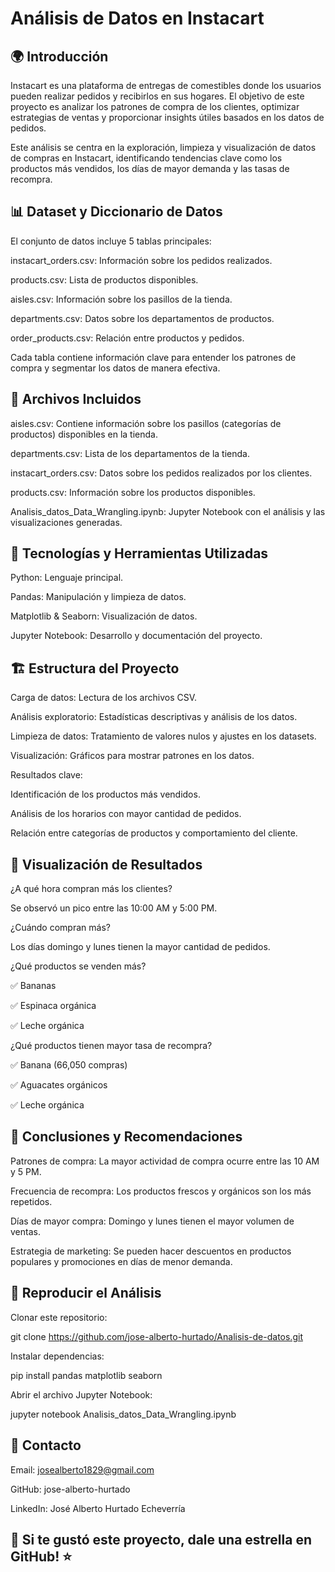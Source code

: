 # Análisis de Datos en Instacart

## 🌍 Introducción

Instacart es una plataforma de entregas de comestibles donde los usuarios pueden realizar pedidos y recibirlos en sus hogares. El objetivo de este proyecto es analizar los patrones de compra de los clientes, optimizar estrategias de ventas y proporcionar insights útiles basados en los datos de pedidos.

Este análisis se centra en la exploración, limpieza y visualización de datos de compras en Instacart, identificando tendencias clave como los productos más vendidos, los días de mayor demanda y las tasas de recompra.

## 📊 Dataset y Diccionario de Datos

El conjunto de datos incluye 5 tablas principales:

instacart_orders.csv: Información sobre los pedidos realizados.

products.csv: Lista de productos disponibles.

aisles.csv: Información sobre los pasillos de la tienda.

departments.csv: Datos sobre los departamentos de productos.

order_products.csv: Relación entre productos y pedidos.

Cada tabla contiene información clave para entender los patrones de compra y segmentar los datos de manera efectiva.

## 📂 Archivos Incluidos

aisles.csv: Contiene información sobre los pasillos (categorías de productos) disponibles en la tienda.

departments.csv: Lista de los departamentos de la tienda.

instacart_orders.csv: Datos sobre los pedidos realizados por los clientes.

products.csv: Información sobre los productos disponibles.

Analisis_datos_Data_Wrangling.ipynb: Jupyter Notebook con el análisis y las visualizaciones generadas.

## 🤖 Tecnologías y Herramientas Utilizadas

Python: Lenguaje principal.

Pandas: Manipulación y limpieza de datos.

Matplotlib & Seaborn: Visualización de datos.

Jupyter Notebook: Desarrollo y documentación del proyecto.

## 🏗️ Estructura del Proyecto

Carga de datos: Lectura de los archivos CSV.

Análisis exploratorio: Estadísticas descriptivas y análisis de los datos.

Limpieza de datos: Tratamiento de valores nulos y ajustes en los datasets.

Visualización: Gráficos para mostrar patrones en los datos.

Resultados clave:

Identificación de los productos más vendidos.

Análisis de los horarios con mayor cantidad de pedidos.

Relación entre categorías de productos y comportamiento del cliente.

## 🎨 Visualización de Resultados

¿A qué hora compran más los clientes?

Se observó un pico entre las 10:00 AM y 5:00 PM.

¿Cuándo compran más?

Los días domingo y lunes tienen la mayor cantidad de pedidos.

¿Qué productos se venden más?

✅ Bananas

✅ Espinaca orgánica

✅ Leche orgánica

¿Qué productos tienen mayor tasa de recompra?

✅ Banana (66,050 compras)

✅ Aguacates orgánicos

✅ Leche orgánica

## 🚀 Conclusiones y Recomendaciones

Patrones de compra: La mayor actividad de compra ocurre entre las 10 AM y 5 PM.

Frecuencia de recompra: Los productos frescos y orgánicos son los más repetidos.

Días de mayor compra: Domingo y lunes tienen el mayor volumen de ventas.

Estrategia de marketing: Se pueden hacer descuentos en productos populares y promociones en días de menor demanda.

## 📑 Reproducir el Análisis

Clonar este repositorio:

git clone https://github.com/jose-alberto-hurtado/Analisis-de-datos.git

Instalar dependencias:

pip install pandas matplotlib seaborn

Abrir el archivo Jupyter Notebook:

jupyter notebook Analisis_datos_Data_Wrangling.ipynb

## 👥 Contacto

Email: josealberto1829@gmail.com

GitHub: jose-alberto-hurtado

LinkedIn: José Alberto Hurtado Echeverría

## 🌟 Si te gustó este proyecto, dale una estrella en GitHub! ⭐
